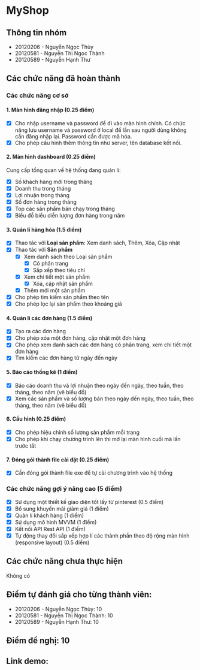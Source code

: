 # MyShop

## Thông tin nhóm

- 20120206 - Nguyễn Ngọc Thùy
- 20120581 - Nguyễn Thị Ngọc Thành
- 20120589 - Nguyễn Hạnh Thư

## Các chức năng đã hoàn thành

### Các chức năng cơ sở

#### 1. Màn hình đăng nhập (0.25 điểm)

- [x] Cho nhập username và password để đi vào màn hình chính. Có chức năng lưu username và password ở local để lần sau người dùng không cần đăng nhập lại. Password cần được mã hóa.
- [x] Cho phép cấu hình thêm thông tin như server, tên database kết nối.

#### 2. Màn hình dashboard (0.25 điểm)

Cung cấp tổng quan về hệ thống đang quản lí:
- [x] Số khách hàng mới trong tháng
- [x] Doanh thu trong tháng
- [x] Lợi nhuận trong tháng
- [x] Số đơn hàng trong tháng
- [x] Top các sản phẩm bán chạy trong tháng
- [x] Biểu đồ biểu diễn lượng đơn hàng trong năm

#### 3. Quản lí hàng hóa (1.5 điểm)

- [x] Thao tác với **Loại sản phẩm**: Xem danh sách, Thêm, Xóa, Cập nhật
- [x] Thao tác với **Sản phẩm**
    - [x] Xem danh sách theo Loại sản phẩm
        - [x] Có phân trang
        - [x] Sắp xếp theo tiêu chí
    - [x] Xem chi tiết một sản phẩm
        - [x] Xóa, cập nhật sản phẩm
    - [x] Thêm mới một sản phẩm
- [x] Cho phép tìm kiếm sản phẩm theo tên
- [x] Cho phép lọc lại sản phẩm theo khoảng giá

#### 4. Quản lí các đơn hàng (1.5 điểm)

- [x]  Tạo ra các đơn hàng
- [x]  Cho phép xóa một đơn hàng, cập nhật một đơn hàng
- [x]  Cho phép xem danh sách các đơn hàng có phân trang, xem chi tiết một đơn hàng
- [x]  Tìm kiếm các đơn hàng từ ngày đến ngày

#### 5. Báo cáo thống kê (1 điểm)

- [x] Báo cáo doanh thu và lợi nhuận theo ngày đến ngày, theo tuần, theo tháng, theo năm (vẽ biểu đồ)
- [x] Xem các sản phẩm và số lượng bán theo ngày đến ngày, theo tuần, theo tháng, theo năm (vẽ biểu đồ)

#### 6. Cấu hình (0.25 điểm)

- [x] Cho phép hiệu chỉnh số lượng sản phẩm mỗi trang
- [x] Cho phép khi chạy chương trình lên thì mở lại màn hình cuối mà lần trước tắt

#### 7. Đóng gói thành file cài đặt (0.25 điểm)

- [x] Cần đóng gói thành file exe để tự cài chương trình vào hệ thống

### Các chức năng gợi ý nâng cao (5 điểm)

- [x] Sử dụng một thiết kế giao diện tốt lấy từ pinterest (0.5 điểm)
- [x] Bổ sung khuyến mãi giảm giá (1 điểm)
- [x] Quản lí khách hàng (1 điểm)
- [x] Sử dụng mô hình MVVM (1 điểm)
- [x] Kết nối API Rest API (1 điểm)
- [x] Tự động thay đổi sắp xếp hợp lí các thành phần theo độ rộng màn hình (responsive layout) (0.5 điểm)

## Các chức năng chưa thực hiện

Không có

## Điểm tự đánh giá cho từng thành viên:

- 20120206 - Nguyễn Ngọc Thùy: 10
- 20120581 - Nguyễn Thị Ngọc Thành: 10
- 20120589 - Nguyễn Hạnh Thư: 10

## Điểm đề nghị: 10

## Link demo: 
